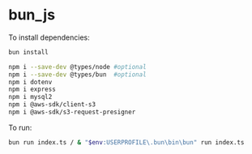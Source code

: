 # bun_js

To install dependencies:

```bash
bun install
```

```bash
npm i --save-dev @types/node #optional
npm i --save-dev @types/bun  #optional
npm i dotenv
npm i express
npm i mysql2
npm i @aws-sdk/client-s3
npm i @aws-sdk/s3-request-presigner
```

To run:

```bash
bun run index.ts / & "$env:USERPROFILE\.bun\bin\bun" run index.ts
```


